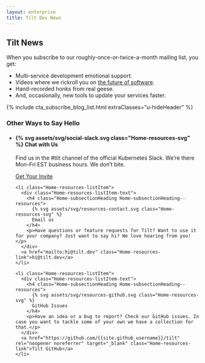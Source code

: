 ```yaml
---
layout: enterprise
title: Tilt Dev News
---
```


<h2 class="Enterprise-heroTitle">Tilt News</h2>
<section class="Enterprise-hero">
  <div class="Enterprise-hero-text">
    <p class="Enterprise-hero-text-subhead">
      When you subscribe to our roughly-once-or-twice-a-month mailing list, you get:
    </p>
    <div class="Enterprise-hero-text-detail">
      <ul>
        <li>Multi-service development emotional support.</li>
        <li>Videos where we rickroll you on <a href="https://www.youtube.com/watch?v=WZUjLAeF048">the future of software</a>.</li>
        <li>Hand-recorded honks from real geese.</li>
        <li>And, occasionally, new tools to update your services faster.</li>
      </ul>
    </div>
  </div>
</section>

{% include cta_subscribe_blog_list.html extraClasses="u-hideHeader" %}

<h3 class="Home-sectionHeading">Other Ways to Say Hello</h3>
<section class="Home-resources">
  <ul class="Home-resources-list">
    <li class="Home-resources-listItem">
      <div class="Home-resources-listItem-text">
        <h4 class="Home-subsectionHeading Home-subsectionHeading--resources">
          {% svg assets/svg/social-slack.svg class="Home-resources-svg" %}
          Chat with Us
        </h4>
        <p>Find us in the #tilt channel of the official Kubernetes Slack. We’re there Mon-Fri EST business hours. We don’t bite.</p>
      </div>
      <a href="https://slack.k8s.io/" class="Home-resources-link">Get Your Invite</a>
    </li>
    
    <li class="Home-resources-listItem">
      <div class="Home-resources-listItem-text">
        <h4 class="Home-subsectionHeading Home-subsectionHeading--resources">
          {% svg assets/svg/resources-contact.svg class="Home-resources-svg" %}
          Email us
        </h4>
        <p>Have questions or feature requests for Tilt? Want to use it for your company? Just want to say hi? We love hearing from you!</p>
      </div>
      <a href="mailto:hi@tilt.dev" class="Home-resources-link">hi@tilt.dev</a>
    </li>
    
    <li class="Home-resources-listItem">
      <div class="Home-resources-listItem-text">
        <h4 class="Home-subsectionHeading Home-subsectionHeading--resources">
          {% svg assets/svg/resources-github.svg class="Home-resources-svg" %}
          GitHub Issues
        </h4>
        <p>Have an idea or a bug to report? Check our GitHub issues. In case you want to tackle some of your own we have a collection for that.</p>
      </div>
      <a href="https://github.com/{{site.github_username}}/tilt" rel="noopener noreferrer" target="_blank" class="Home-resources-link">Tilt GitHub</a>
    </li>
  </ul>
</section>
